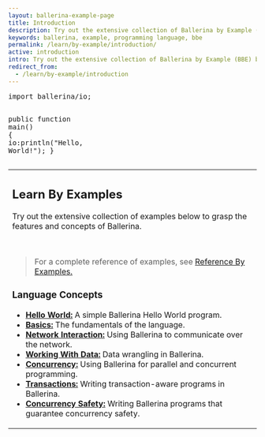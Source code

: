 ```yaml
---
layout: ballerina-example-page
title: Introduction
description: Try out the extensive collection of Ballerina by Example (BBE) below to grasp the features and concepts of Ballerina.
keywords: ballerina, example, programming language, bbe
permalink: /learn/by-example/introduction/
active: introduction
intro: Try out the extensive collection of Ballerina by Example (BBE) below to grasp the features and concepts of Ballerina.
redirect_from:
  - /learn/by-example/introduction
---
```

<div class="row cBallerina-io-Gray-row">
        <div class="container cBallerinaBySampleContainer">
            <div class="FullCode">
                <div class="highlight"><pre><span class="kn">import</span> <span class="nx">ballerina</span><span class="o">/</span><span class="nx">io</span><span class="p">;</span>

<span class="nx">public</span> <span class="kd">function</span> <span class="nx">main</span><span class="p">()</span> <span class="p">{</span>
    <span class="nx">io</span><span class="p">:</span><span class="nb">println</span><span class="p">(</span><span class="s">&quot;Hello, World!&quot;</span><span class="p">);</span>
<span class="p">}</span>
</pre></div>

</div>

<div class="col-xs-12 col-sm-12 col-md-12">
<table class="cTopInfoContainer cTopControlsContainer">
<tr>
<td class="cLeftTD">
<h2>Learn By Examples</h2>
<p>Try out the extensive collection of examples below to grasp the features and concepts of Ballerina.</p> <br/>
<blockquote><p>For a complete reference of examples, see <a href="/learn/by-example/">Reference By Examples.</a></p></blockquote>                                       
<h3>Language Concepts</h3>
<ul>
<li><strong><a href="/learn/by-example/hello-world">Hello World:</a></strong> A simple Ballerina Hello World program.</li>
<li><strong><a href="/learn/by-example/programs-and-modules">Basics:</a></strong> The fundamentals of the language.</li>
<li><strong><a href="/learn/by-example/consuming-services">Network Interaction:</a></strong> Using Ballerina to communicate over the network.</li>
<li><strong><a href="/learn/by-example/decimal-type">Working With Data:</a></strong> Data wrangling in Ballerina.</li>
<li><strong><a href="/learn/by-example/named-workers">Concurrency:</a></strong> Using Ballerina for parallel and concurrent programming.</li>
<li><strong><a href="/learn/by-example/transaction-statement">Transactions:</a></strong> Writing transaction-aware programs in Ballerina.</li>
<li><strong><a href="/learn/by-example/lock-statement">Concurrency Safety:</a></strong> Writing Ballerina programs that guarantee concurrency safety.</li>
</ul>   

<style>
  .cBallerina-io-Nav .nav > li.cVersionItem {
      display: block !important;
   }
</style>
<!-- <h3>Working Over the Network</h3>
<ul>
<li><strong><a href="/learn/by-example/http-absolute-path-and-path">REST API:</a></strong> The behaviour of the HTTP listeners and services.</li>
<li><strong><a href="/learn/by-example/http-client-endpoint">REST Client:</a></strong> The behaviour of the HTTP clients.</li>
<li><strong><a href="/learn/by-example/http-service-ssl-tls">REST API Security:</a></strong> The security aspects of the REST API clients and services.</li>
<li><strong><a href="/learn/by-example/http-redirects">REST API Advanced:</a></strong> The advanced functionality of the HTTP package.</li>
<li><strong><a href="/learn/by-example/http-1-1-to-2-0-protocol-switch">HTTP2</a></strong> The version upgrade and specific functionality.</li>
<li><strong><a href="/learn/by-example/http-circuit-breaker">Resiliency:</a></strong> The resiliency aspect of the HTTP clients.</li>
<li><strong><a href="/learn/by-example/graphql-hello-world">GraphQL:</a></strong> The behaviour of the GraphQL listeners and services.</li>
<li><strong><a href="/learn/by-example/graphql-service-ssl-tls">GraphQL Security:</a></strong> The security aspects of the GraphQL listeners and services.</li>
<li><strong><a href="/learn/by-example/websocket-text-client">WebSockets:</a></strong> The behaviour of the WebSocket listener and clients.</li>
<li><strong><a href="/learn/by-example/websub-webhook-sample">WebSub:</a></strong> The behavior of the WebSub Subscribers.</li>
<li><strong><a href="/learn/by-example/dynamic-listener">Listeners:</a></strong> The behaviour of the listeners.</li>
<li><strong><a href="/learn/by-example/grpc-simple">gRPC:</a></strong> The behaviour of the gRPC listeners, services, and clients.</li>
<li><strong><a href="/learn/by-example/nats-basic-pub-sub">NATS:</a></strong> The behaviour of the NATS listener and clients.</li>
<li><strong><a href="/learn/by-example/nats-streaming-pub-sub">STAN:</a></strong> The behaviour of the STAN listener and clients.</li>
<li><strong><a href="/learn/by-example/kafka-producer">Kafka:</a></strong> The behaviour of the Kafka listener and clients. </li>
<li><strong><a href="/learn/by-example/rabbitmq-producer">RabbitMQ:</a></strong> The behaviour of the RabbitMQ listener and clients. </li>
<li><strong><a href="/learn/by-example/tcp-client">TCP:</a></strong> The behaviour of the TCP listener and clients.</li>
<li><strong><a href="/learn/by-example/udp-client">UDP:</a></strong> The behaviour of the UDP listener and clients.</li>
<li><strong><a href="/learn/by-example/send-email">Email:</a></strong> The behaviour of the SMTP, POP3, and IMAP listeners and clients.</li>
<li><strong><a href="/learn/by-example/mysql-query-operation">MySQL:</a></strong> The behaviour of the MySQL DB connector.</li>
<li><strong><a href="/learn/by-example/jdbc-query-operation">JDBC:</a></strong> The behaviour of the JDBC DB connector.</li>
</ul>                          
<h3>Common Libraries</h3>
<ul>
<li><strong><a href="/learn/by-example/io-bytes">IO:</a></strong> Input/output operations using streaming and non-streaming APIs.</li>
<li><strong><a href="/learn/by-example/security-crypto">Security:</a></strong> The cryptography and JWT utilities.</li>
<li><strong><a href="/learn/by-example/url-encode-decode">URL:</a></strong> The utilities for URL encoding/decoding.</li>
<li><strong><a href="/learn/by-example/time-utc">Time:</a></strong> UTC and localized time generation and conversions.</li>
<li><strong><a href="/learn/by-example/cache-basics">Cache:</a></strong> The in-memory cache functionalities.</li>
<li><strong><a href="/learn/by-example/logging">Log:</a></strong> Log information when running applications.</li>
<li><strong><a href="/learn/by-example/filepaths">File:</a></strong> The file, path, and directory operations and behaviour of the directory listener.</li>
<li><strong><a href="/learn/by-example/random-numbers">Random:</a></strong> Generate pseudo-random numbers.</li>
<li><strong><a href="/learn/by-example/task-frequency-job-execution">Task:</a></strong> Schedule jobs either once or periodically, and manage those jobs.</li>
<li><strong><a href="/learn/by-example/uuid-generation">UUID:</a></strong> Generate and inspect UUIDs (Universally Unique Identifier).</li>
<li><strong><a href="/learn/by-example/xslt-transformation">XSLT:</a></strong> Transform a given XML content to another XML/HTML/plain text.</li>
<li><strong><a href="/learn/by-example/regular-expressions">Regex:</a></strong> Manipulate the string by using Regex.</li>
<li><strong><a href="/learn/by-example/environment-variables">OS:</a></strong> Retrieve information about the environment variables of the Operating System.</li>
<li><strong><a href="/learn/by-example/xml-json-conversion">XML Data:</a></strong> The conversion between JSON and XML.</li>
</ul> -->

<!-- <h3>Deployment</h3>
<ul>
<li><strong><a href="/learn/by-example/c2c-deployment">Code to Cloud:</a></strong> Generate the Kubernetes YAML files, the Dockerfile, and Docker image for Ballerina Programs.</li>
<li><strong><a href="/learn/by-example/azure-functions-deployment">Function as a Service:</a></strong> Create Ballerina functions to run on AWS Lambda or Azure FaaS.</li>
</ul>
<h3>Observability</h3>
<ul>
<li><strong><a href="/learn/by-example/tracing">Tracing:</a></strong> The usage of traces using the built-in observability features.</li>
<li><strong><a href="/learn/by-example/counter-metrics">Metrics:</a></strong> The usage of metrics using the built-in observability features.</li> 
</ul>-->
